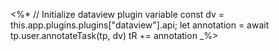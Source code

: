 <%*
// Initialize dataview plugin variable
const dv = this.app.plugins.plugins["dataview"].api;
let annotation = await tp.user.annotateTask(tp, dv)
tR += annotation
_%>
